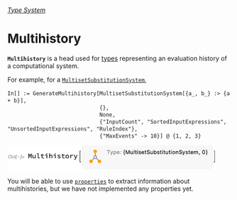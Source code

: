 ###### [Type System](README.md)

# Multihistory

**`Multihistory`** is a head used for [types](/Documentation/SymbolsAndFunctions/Types/README.md) representing an
evaluation history of a computational system.

For example, for
a [`MultisetSubstitutionSystem`](/Documentation/SymbolsAndFunctions/Systems/MultisetSubstitutionSystem.md),

```wl
In[] := GenerateMultihistory[MultisetSubstitutionSystem[{a_, b_} :> {a + b}],
                             {},
                             None,
                             {"InputCount", "SortedInputExpressions", "UnsortedInputExpressions", "RuleIndex"},
                             {"MaxEvents" -> 10}] @ {1, 2, 3}
```

<img src="/Documentation/Images/MultisetMultihistory.png" width="472.2">

You will be able to use [`properties`]($SetReplaceProperties.md) to extract information about multihistories, but we
have not implemented any properties yet.
